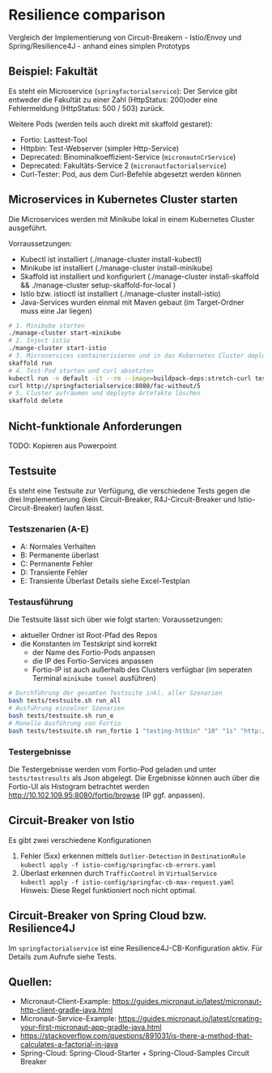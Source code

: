 # Resilience comparison

Vergleich der Implementierung von Circuit-Breakern - Istio/Envoy und Spring/Resilience4J - anhand eines simplen Prototyps

## Beispiel: Fakultät

Es steht ein Microservice (`springfactorialservice`):
Der Service gibt entweder die Fakultät zu einer Zahl (HttpStatus: 200)oder eine Fehlermeldung (HttpStatus: 500 / 503) zurück.

Weitere Pods (werden teils auch direkt mit skaffold gestaret):
- Fortio: Lasttest-Tool
- Httpbin: Test-Webserver (simpler Http-Service)
- Deprecated: Binominalkoeffizient-Service (`micronautnCrService`)
- Deprecated: Fakultäts-Service 2 (`micronautfactorialservice`) 
- Curl-Tester: Pod, aus dem Curl-Befehle abgesetzt werden können

## Microservices in Kubernetes Cluster starten

Die Microservices werden mit Minikube lokal in einem Kubernetes Cluster ausgeführt. 

Vorraussetzungen: 
- Kubectl ist installiert (./manage-cluster install-kubectl)
- Minikube ist installiert (./manage-cluster install-minikube)
- Skaffold ist installiert und konfiguriert  (./manage-cluster install-skaffold && ./manage-cluster setup-skaffold-for-local )
- Istio bzw. istioctl ist installiert (./manage-cluster install-istio)
- Java-Services wurden einmal mit Maven gebaut (im Target-Ordner muss eine Jar liegen)

```bash
# 1. Minibube starten
./manage-cluster start-minikube
# 2. Inject istio
./mange-cluster start-istio
# 3. Microservices containerisieren und in das Kubernetes Cluster deployen
skaffold run
# 4. Test-Pod starten und curl absetzten
kubectl run -n default -it --rm --image=buildpack-deps:stretch-curl tester /bin/bash
curl http://springfactorialservice:8080/fac-without/5 
# 5. Cluster aufräumen und deployte Artefakte löschen
skaffold delete

```

## Nicht-funktionale Anforderungen 
TODO: Kopieren aus Powerpoint

## Testsuite

Es steht eine Testsuite zur Verfügung, die verschiedene Tests gegen die drei Implementierung (kein Circuit-Breaker, R4J-Circuit-Breaker und Istio-Circuit-Breaker) laufen lässt.

### Testszenarien (A-E)
- A: Normales Verhalten
- B: Permanente überlast
- C: Permanente Fehler
- D: Transiente Fehler
- E: Transiente Überlast
Details siehe  Excel-Testplan


### Testausführung
Die Testsuite lässt sich über wie folgt starten:
Voraussetzungen:
- aktueller Ordner ist Root-Pfad des Repos
- die Konstanten im Testskript sind korrekt
    - der Name des Fortio-Pods anpassen
    - die IP des Fortio-Services anpassen
    - Fortio-IP ist auch außerhalb des Clusters verfügbar (im seperaten Terminal `minikube tunnel` ausführen)

```bash
# Durchführung der gesamten Testsuite inkl. aller Szenarien
bash tests/testsuite.sh run_all
# Ausführung einzelner Szenarien
bash tests/testsuite.sh run_e
# Manelle Ausführung von Fortio
bash tests/testsuite.sh run_fortio 1 "testing-httbin" "10" "1s" "http://httpbin:8000/get"
```
### Testergebnisse
Die Testergebnisse werden vom Fortio-Pod geladen und unter `tests/testresults` als Json abgelegt.
Die Ergebnisse können auch über die Fortio-UI als Histogram betrachtet werden http://10.102.109.95:8080/fortio/browse (IP ggf. anpassen).

## Circuit-Breaker von Istio
Es gibt zwei verschiedene Konfigurationen
1. Fehler (5xx) erkennen mittels `Outlier-Detection` in `DestinationRule`  
`kubectl apply -f istio-config/springfac-cb-errors.yaml`  
2. Überlast erkennen durch `TrafficControl` in `VirtualService`  
`kubectl apply -f istio-config/springfac-cb-max-request.yaml`  
Hinweis: Diese Regel funktioniert noch nicht optimal.

## Circuit-Breaker von Spring Cloud bzw. Resilience4J
Im `springfactorialservice` ist eine Resilience4J-CB-Konfiguration aktiv. Für Details zum Aufrufe siehe Tests.

## Quellen:
- Micronaut-Client-Example: https://guides.micronaut.io/latest/micronaut-http-client-gradle-java.html
- Micronaut-Service-Example: https://guides.micronaut.io/latest/creating-your-first-micronaut-app-gradle-java.html
- https://stackoverflow.com/questions/891031/is-there-a-method-that-calculates-a-factorial-in-java
- Spring-Cloud: Spring-Cloud-Starter + Spring-Cloud-Samples Circuit Breaker
